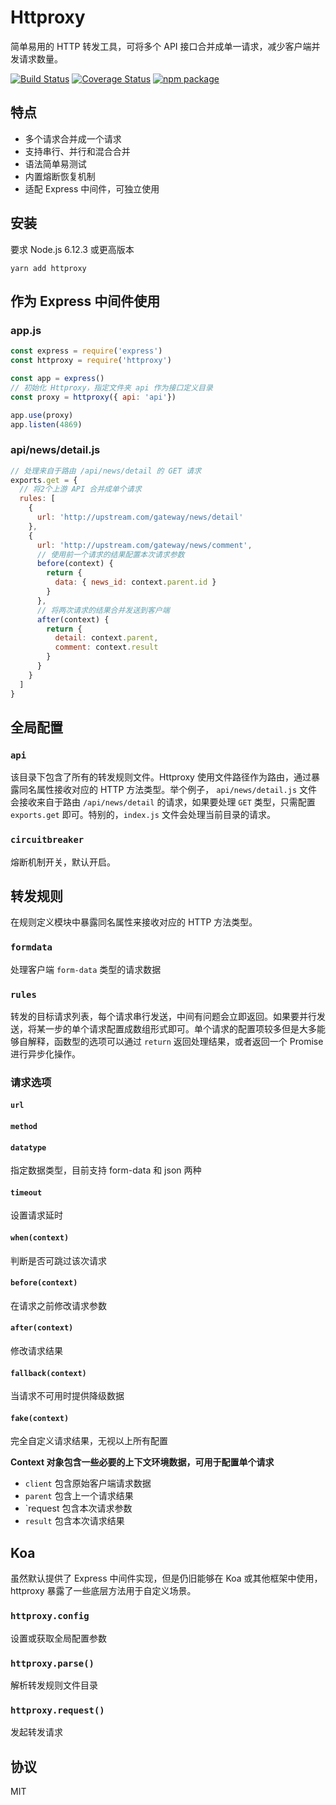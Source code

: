 # Httproxy

简单易用的 HTTP 转发工具，可将多个 API 接口合并成单一请求，减少客户端并发请求数量。

[![Build Status](https://travis-ci.org/viclm/httproxy.svg?branch=master)](https://travis-ci.org/viclm/httproxy)
[![Coverage Status](https://coveralls.io/repos/github/viclm/httproxy/badge.svg?branch=master)](https://coveralls.io/github/viclm/httproxy?branch=master)
[![npm package](https://img.shields.io/npm/v/httproxy.svg)](https://www.npmjs.org/package/httproxy)

## 特点

- 多个请求合并成一个请求
- 支持串行、并行和混合合并
- 语法简单易测试
- 内置熔断恢复机制
- 适配 Express 中间件，可独立使用

## 安装

要求 Node.js 6.12.3 或更高版本

```shell
yarn add httproxy
```

## 作为 Express 中间件使用

### app.js

```javascript
const express = require('express')
const httproxy = require('httproxy')

const app = express()
// 初始化 Httproxy，指定文件夹 api 作为接口定义目录
const proxy = httproxy({ api: 'api'})

app.use(proxy)
app.listen(4869)
```

### api/news/detail.js

```javascript
// 处理来自于路由 /api/news/detail 的 GET 请求
exports.get = {
  // 将2个上游 API 合并成单个请求
  rules: [
    {
      url: 'http://upstream.com/gateway/news/detail'
    },
    {
      url: 'http://upstream.com/gateway/news/comment',
      // 使用前一个请求的结果配置本次请求参数
      before(context) {
        return {
          data: { news_id: context.parent.id }
        }
      },
      // 将两次请求的结果合并发送到客户端
      after(context) {
        return {
          detail: context.parent,
          comment: context.result
        }
      }
    }
  ]
}
```

## 全局配置

### `api`

该目录下包含了所有的转发规则文件。Httproxy 使用文件路径作为路由，通过暴露同名属性接收对应的 HTTP 方法类型。举个例子， `api/news/detail.js` 文件会接收来自于路由 `/api/news/detail` 的请求，如果要处理 `GET` 类型，只需配置 `exports.get` 即可。特别的，`index.js` 文件会处理当前目录的请求。

### `circuitbreaker`

熔断机制开关，默认开启。

## 转发规则

在规则定义模块中暴露同名属性来接收对应的 HTTP 方法类型。

### `formdata`

处理客户端 `form-data` 类型的请求数据

### `rules`

转发的目标请求列表，每个请求串行发送，中间有问题会立即返回。如果要并行发送，将某一步的单个请求配置成数组形式即可。单个请求的配置项较多但是大多能够自解释，函数型的选项可以通过 `return` 返回处理结果，或者返回一个 Promise 进行异步化操作。

### 请求选项

#### `url`
#### `method`
#### `datatype`
指定数据类型，目前支持 form-data 和 json 两种
#### `timeout`
设置请求延时
#### `when(context)`
判断是否可跳过该次请求
#### `before(context)`
在请求之前修改请求参数
#### `after(context)`
修改请求结果
#### `fallback(context)`
当请求不可用时提供降级数据
#### `fake(context)`
完全自定义请求结果，无视以上所有配置

**Context 对象包含一些必要的上下文环境数据，可用于配置单个请求**

- `client` 包含原始客户端请求数据
- `parent` 包含上一个请求结果
- `request 包含本次请求参数
- `result` 包含本次请求结果

## Koa

虽然默认提供了 Express 中间件实现，但是仍旧能够在 Koa 或其他框架中使用，httproxy 暴露了一些底层方法用于自定义场景。

### `httproxy.config`
设置或获取全局配置参数
### `httproxy.parse()`
解析转发规则文件目录
### `httproxy.request()`
发起转发请求

## 协议

MIT
